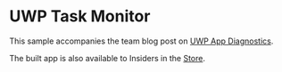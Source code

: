 # UWP Task Monitor
This sample accompanies the team blog post on [UWP App Diagnostics](https://blogs.windows.com/buildingapps/2017/06/28/uwp-app-diagnostics/).

The built app is also available to Insiders in the [Store](https://www.microsoft.com/en-us/store/p/UWPTaskMonitor/9PNC4SL3XFHR).
